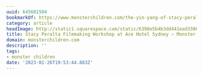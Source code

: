 ```yaml
---
uuid: 645601504
bookmarkOf: https://www.monsterchildren.com/the-yin-yang-of-stacy-peralta/
category: article
headImage: http://static1.squarespace.com/static/6398e5b4b3dd441ead33860a/t/63f6d79760c53541979cab94/1677121431989/stacy-monster-children.jpeg?format=1500w
title: Stacy Peralta Filmmaking Workshop at Ace Hotel Sydney — Monster Children
domain: monsterchildren.com
description: ''
tags:
- monster children
date: '2023-01-26T19:53:44.883Z'
---
```



